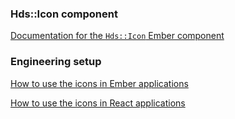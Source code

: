 ### Hds::Icon component

[Documentation for the `Hds::Icon` Ember component](/components/icon)

### Engineering setup

[How to use the icons in Ember applications](/getting-started/for-engineers#ember-applications)

[How to use the icons in React applications](/getting-started/for-engineers#react-applications)

